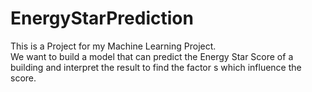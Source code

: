# EnergyStarPrediction  
This is a Project for my Machine Learning Project.  
We want to build a model that can predict the Energy Star Score of a building and interpret the result to find the factor s which influence the score.  
